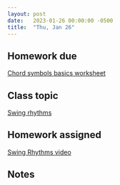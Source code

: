 ```yaml
---
layout: post
date:   2023-01-26 00:00:00 -0500
title:  "Thu, Jan 26"
---
```


## Homework due

[Chord symbols basics worksheet](https://viva.pressbooks.pub/openmusictheory/chapter/chord-symbols/#assignments)

## Class topic

[Swing rhythms](https://viva.pressbooks.pub/openmusictheory/chapter/swing-rhythms/)

## Homework assigned

[Swing Rhythms video](https://viva.pressbooks.pub/openmusictheory/chapter/swing-rhythms/#assignments)

## Notes

